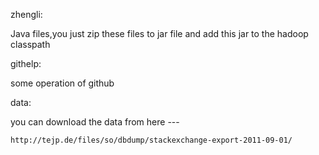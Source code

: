 zhengli:

Java files,you just zip these files to jar file and add this jar to the hadoop classpath

githelp:

some operation of github

data:

you can download the data from here ---

    http://tejp.de/files/so/dbdump/stackexchange-export-2011-09-01/


